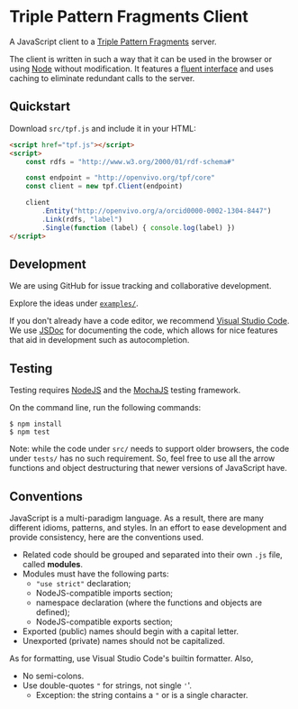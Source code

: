 Triple Pattern Fragments Client
===============================

A JavaScript client to a [Triple Pattern Fragments][] server.


The client is written in such a way that it can be used in the browser or using
[Node][] without modification. It features a [fluent interface][] and uses
caching to eliminate redundant calls to the server.


[fluent interface]: https://en.wikipedia.org/wiki/Fluent_interface
[Node]: https://nodejs.org
[Triple Pattern Fragments]: http://linkeddatafragments.org/


Quickstart
----------

Download `src/tpf.js` and include it in your HTML:

```html
<script href="tpf.js"></script>
<script>
    const rdfs = "http://www.w3.org/2000/01/rdf-schema#"

    const endpoint = "http://openvivo.org/tpf/core"
    const client = new tpf.Client(endpoint)

    client
        .Entity("http://openvivo.org/a/orcid0000-0002-1304-8447")
        .Link(rdfs, "label")
        .Single(function (label) { console.log(label) })
</script>
```


Development
-----------

We are using GitHub for issue tracking and collaborative development.

Explore the ideas under [`examples/`](examples/).

If you don't already have a code editor, we recommend [Visual Studio Code][].
We use [JSDoc][] for documenting the code, which allows for nice features that
aid in development such as autocompletion.

[JSDoc]: https://jsdoc.app/
[Visual Studio Code]: https://code.visualstudio.com/


Testing
-------

Testing requires [NodeJS](https://nodejs.org) and the
[MochaJS](https://mochajs.org/) testing framework.

On the command line, run the following commands:

    $ npm install
    $ npm test

Note: while the code under `src/` needs to support older browsers, the code
under `tests/` has no such requirement. So, feel free to use all the arrow
functions and object destructuring that newer versions of JavaScript have.


Conventions
-----------

JavaScript is a multi-paradigm language. As a result, there are many different
idioms, patterns, and styles. In an effort to ease development and provide
consistency, here are the conventions used.

 * Related code should be grouped and separated into their own `.js` file,
   called **modules**.
 * Modules must have the following parts:
   * `"use strict"` declaration;
   * NodeJS-compatible imports section;
   * namespace declaration (where the functions and objects are defined);
   * NodeJS-compatible exports section;
 * Exported (public) names should begin with a capital letter.
 * Unexported (private) names should not be capitalized.

As for formatting, use Visual Studio Code's builtin formatter. Also,

 * No semi-colons.
 * Use double-quotes `"` for strings, not single `'`'.
   * Exception: the string contains a `"` or is a single character.
